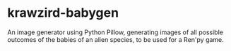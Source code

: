 # krawzird-babygen
An image generator using Python Pillow, generating images of all possible outcomes of the babies of an alien species, to be used for a Ren'py game.
